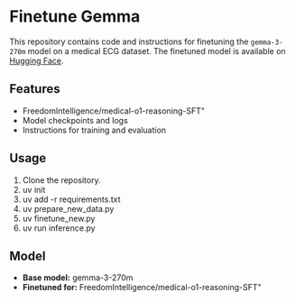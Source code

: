 # Finetune Gemma

This repository contains code and instructions for finetuning the `gemma-3-270m` model on a medical ECG dataset. The finetuned model is available on [Hugging Face](https://huggingface.co/hashvibe007/gemma-3-270m-medical-sft-lora).

## Features

- FreedomIntelligence/medical-o1-reasoning-SFT"
- Model checkpoints and logs
- Instructions for training and evaluation

## Usage

1. Clone the repository.
2. uv init
3. uv add -r requirements.txt
3. uv prepare_new_data.py
5. uv finetune_new.py
6. uv run inference.py

## Model

- **Base model:** gemma-3-270m
- **Finetuned for:** FreedomIntelligence/medical-o1-reasoning-SFT"

